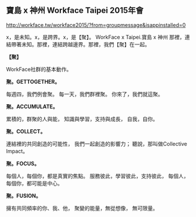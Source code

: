 ## 寶島 x 神州 Workface Taipei 2015年會
http://workface.tw/workface2015/?from=groupmessage&isappinstalled=0

x，是未知。x，是跨界。x，是【聚】。
WorkFace x Taipei.寶島 x 神州
那裡，連結帶著未知。那裡，連結跨越邊界。那裡，我們【聚】在一起。

**【聚】**

WorkFace社群的基本動作。

**聚。GETTOGETHER。**

每週四，我們例會聚。
每一天，我們群裡聚。
你來了，我們就這聚。

**聚。ACCUMULATE。**

累積的，群聚的人與能，
知識與學習，支持與成長，
自我，自你。

**聚。COLLECT。**

連結裡的共同創造的可能性，
我們一起創造的影響力；
聽說，那叫做Collective Impact。

**聚。FOCUS。**

每個人，每個你，都是真實的焦點。
服務彼此，學習彼此，支持彼此，
每個人，每個你，都可能是中心。

**聚。FUSION。**

擁有共同頻率的你、我、他，
聚變的能量，無從想像，
無可限量。
